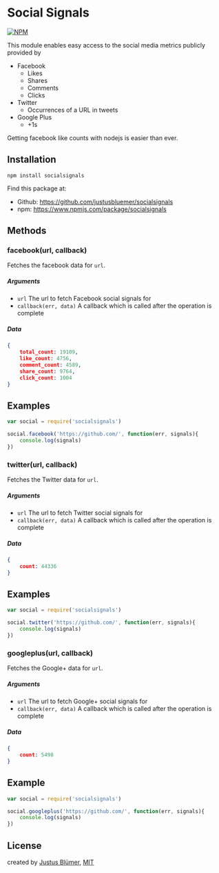 # Social Signals

[![NPM](https://nodei.co/npm/socialsignals.png?downloads=true&downloadRank=true&stars=true)](https://nodei.co/npm/socialsignals/)

This module enables easy access to the social media metrics publicly provided by

* Facebook
	* Likes
	* Shares
	* Comments
	* Clicks
* Twitter
	* Occurrences of a URL in tweets
* Google Plus
	* +1s

Getting facebook like counts with nodejs is easier than ever.

## Installation

	npm install socialsignals

Find this package at:

* Github: https://github.com/justusbluemer/socialsignals
* npm: https://www.npmjs.com/package/socialsignals

## Methods

### facebook(url, callback)

Fetches the facebook data for `url`.

##### Arguments

* `url` The url to fetch Facebook social signals for
* `callback(err, data)` A callback which is called after the operation is complete

##### Data

```json
{
	total_count: 19109,
	like_count: 4756,
	comment_count: 4589,
	share_count: 9764,
	click_count: 1004
}
```

## Examples

```javascript
var social = require('socialsignals')

social.facebook('https://github.com/', function(err, signals){
	console.log(signals)
})
```

### twitter(url, callback)

Fetches the Twitter data for `url`.

##### Arguments

* `url` The url to fetch Twitter social signals for
* `callback(err, data)` A callback which is called after the operation is complete

##### Data

```json
{
	count: 44336
}
```

## Examples

```javascript
var social = require('socialsignals')

social.twitter('https://github.com/', function(err, signals){
	console.log(signals)
})
```

### googleplus(url, callback)

Fetches the Google+ data for `url`.

##### Arguments

* `url` The url to fetch Google+ social signals for
* `callback(err, data)` A callback which is called after the operation is complete

##### Data

```json
{
	count: 5498
}
```

## Example

```javascript
var social = require('socialsignals')

social.googleplus('https://github.com/', function(err, signals){
	console.log(signals)
})
```

## License

created by [Justus Blümer](http://www.justusbluemer.de), [MIT](https://spdx.org/licenses/MIT.html)